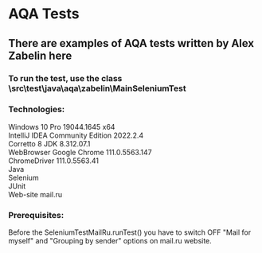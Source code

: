 <h1>AQA Tests</h1>

<h2>There are examples of AQA tests written by Alex Zabelin here</h2>

<h3>To run the test, use the class \src\test\java\aqa\zabelin\MainSeleniumTest</h3>

<h3>Technologies:</h3>
Windows 10 Pro 19044.1645 x64<br>
IntelliJ IDEA Community Edition 2022.2.4<br>
Corretto 8 JDK 8.312.07.1<br>
WebBrowser Google Chrome 111.0.5563.147<br>
ChromeDriver 111.0.5563.41<br>
Java<br>
Selenium<br>
JUnit<br>
Web-site mail.ru<br>


<h3>Prerequisites:</h3>
Before  the SeleniumTestMailRu.runTest() you have to switch OFF
"Mail for myself" and "Grouping by sender"
options on mail.ru website.<br>
